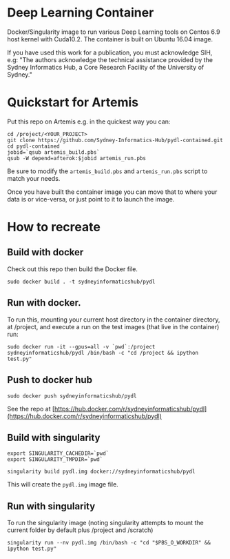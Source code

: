 # Deep Learning Container

Docker/Singularity image to run various Deep Learning tools on Centos 6.9 host kernel with Cuda10.2. The container is built on Ubuntu 16.04 image.


If you have used this work for a publication, you must acknowledge SIH, e.g: "The authors acknowledge the technical assistance provided by the Sydney Informatics Hub, a Core Research Facility of the University of Sydney."


# Quickstart for Artemis

Put this repo on Artemis e.g. in the quickest way you can:

```
cd /project/<YOUR_PROJECT>
git clone https://github.com/Sydney-Informatics-Hub/pydl-contained.git
cd pydl-contained
jobid=`qsub artemis_build.pbs`
qsub -W depend=afterok:$jobid artemis_run.pbs
```
Be sure to modify the `artemis_build.pbs` and `artemis_run.pbs` script to match your needs.

Once you have built the container image you can move that to where your data is or vice-versa, or just point to it to launch the image.



# How to recreate

## Build with docker
Check out this repo then build the Docker file.
```
sudo docker build . -t sydneyinformaticshub/pydl
```

## Run with docker.
To run this, mounting your current host directory in the container directory, at /project, and execute a run on the test images (that live in the container) run:
```
sudo docker run -it --gpus=all -v `pwd`:/project sydneyinformaticshub/pydl /bin/bash -c "cd /project && ipython test.py"
```

## Push to docker hub
```
sudo docker push sydneyinformaticshub/pydl
```

See the repo at [https://hub.docker.com/r/sydneyinformaticshub/pydl](https://hub.docker.com/r/sydneyinformaticshub/pydl)


## Build with singularity
```
export SINGULARITY_CACHEDIR=`pwd`
export SINGULARITY_TMPDIR=`pwd`

singularity build pydl.img docker://sydneyinformaticshub/pydl
```
This will create the `pydl.img` image file.

## Run with singularity
To run the singularity image (noting singularity attempts to mount the current folder by default plus /project and /scratch)
```
singularity run --nv pydl.img /bin/bash -c "cd "$PBS_O_WORKDIR" && ipython test.py"
```
